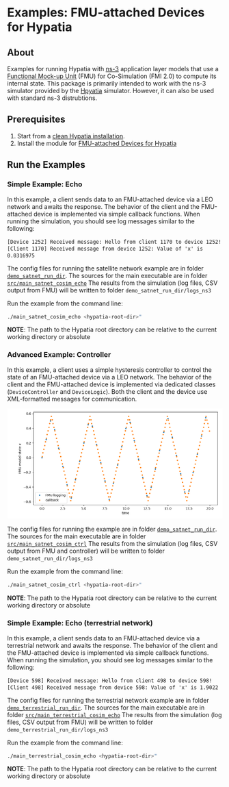 # Examples: FMU-attached Devices for Hypatia

## About

Examples for running Hypatia with [ns-3](https://www.nsnam.org/) application layer models that use a [Functional Mock-up Unit](https://fmi-standard.org/) (FMU) for Co-Simulation (FMI 2.0) to compute its internal state.
This package is primarily intended to work with the ns-3 simulator provided by the [Hpyatia](https://github.com/snkas/hypatia) simulator.
However, it can also be used with standard ns-3 distrubtions.

## Prerequisites

1. Start from a [clean Hypatia installation](https://github.com/snkas/hypatia?tab=readme-ov-file#getting-started).
2. Install the module for [FMU-attached Devices for Hypatia](https://github.com/AIT-IES/hypatia-fmu-attached-device?tab=readme-ov-file#quick-start-ubuntu-2004)

## Run the Examples

### Simple Example: Echo

In this example, a client sends data to an FMU-attached device via a LEO network and awaits the response.
The behavior of the client and the FMU-attached device is implemented via simple callback functions.
When running the simulation, you should see log messages similar to the following:

```
[Device 1252] Received message: Hello from client 1170 to device 1252!
[Client 1170] Received message from device 1252: Value of 'x' is 0.0316975
```

The config files for running the satellite network example are in folder [`demo_satnet_run_dir`](./demo_satnet_run_dir/).
The sources for the main executable are in folder [`src/main_satnet_cosim_echo`](./src/main_satnet_cosim_echo)
The results from the simulation (log files, CSV output from FMU) will be written to folder `demo_satnet_run_dir/logs_ns3`

Run the example from the command line:
``` bash 
./main_satnet_cosim_echo <hypatia-root-dir>"
```

**NOTE**: The path to the Hypatia root directory can be relative to the current working directory or absolute

### Advanced Example: Controller

In this example, a client uses a simple hysteresis controller to control the state of an FMU-attached device via a LEO network.
The behavior of the client and the FMU-attached device is implemented via dedicated classes (`DeviceController` and `DeviceLogic`).
Both the client and the device use XML-formatted messages for communication.

![results from controller example](./img/results-ctrl.png)

The config files for running the example are in folder [`demo_satnet_run_dir`](./demo_satnet_run_dir/).
The sources for the main executable are in folder [`src/main_satnet_cosim_ctrl`](./src/main_satnet_cosim_ctrl)
The results from the simulation (log files, CSV output from FMU and controller) will be written to folder `demo_satnet_run_dir/logs_ns3`

Run the example from the command line:
``` bash 
./main_satnet_cosim_ctrl <hypatia-root-dir>"
```

**NOTE**: The path to the Hypatia root directory can be relative to the current working directory or absolute

### Simple Example: Echo (terrestrial network)

In this example, a client sends data to an FMU-attached device via a terrestrial network and awaits the response.
The behavior of the client and the FMU-attached device is implemented via simple callback functions.
When running the simulation, you should see log messages similar to the following:

```
[Device 598] Received message: Hello from client 498 to device 598!
[Client 498] Received message from device 598: Value of 'x' is 1.9022
```

The config files for running the terrestrial network example are in folder [`demo_terrestrial_run_dir`](./demo_terrestrial_run_dir/).
The sources for the main executable are in folder [`src/main_terrestrial_cosim_echo`](./src/main_terrestrial_cosim_echo)
The results from the simulation (log files, CSV output from FMU) will be written to folder `demo_terrestrial_run_dir/logs_ns3`

Run the example from the command line:
``` bash 
./main_terrestrial_cosim_echo <hypatia-root-dir>"
```

**NOTE**: The path to the Hypatia root directory can be relative to the current working directory or absolute
